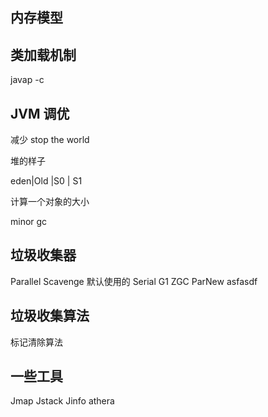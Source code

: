 ## 内存模型
## 类加载机制

javap -c 
## JVM 调优
减少 stop the world

堆的样子

eden|Old |S0 | S1

计算一个对象的大小


minor gc 
## 垃圾收集器
Parallel Scavenge 默认使用的
Serial
G1
ZGC
ParNew
asfasdf
## 垃圾收集算法
 标记清除算法

## 一些工具
Jmap Jstack Jinfo athera
